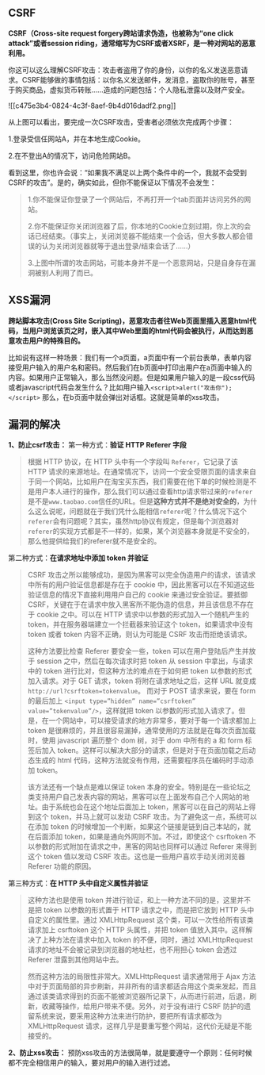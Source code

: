 ## CSRF
**CSRF（Cross-site request forgery跨站请求伪造，也被称为“one click attack”或者session riding，通常缩写为CSRF或者XSRF，是一种对网站的恶意利用。**



你这可以这么理解CSRF攻击：攻击者盗用了你的身份，以你的名义发送恶意请求。CSRF能够做的事情包括：以你名义发送邮件，发消息，盗取你的账号，甚至于购买商品，虚拟货币转账......造成的问题包括：个人隐私泄露以及财产安全。



![[c475e3b4-0824-4c3f-8aef-9b4d016dadf2.png]]



从上图可以看出，要完成一次CSRF攻击，受害者必须依次完成两个步骤：



1.登录受信任网站A，并在本地生成Cookie。

2.在不登出A的情况下，访问危险网站B。



看到这里，你也许会说：“如果我不满足以上两个条件中的一个，我就不会受到CSRF的攻击”。是的，确实如此，但你不能保证以下情况不会发生：



> 1.你不能保证你登录了一个网站后，不再打开一个tab页面并访问另外的网站。
>
>  2.你不能保证你关闭浏览器了后，你本地的Cookie立刻过期，你上次的会话已经结束。（事实上，关闭浏览器不能结束一个会话，但大多数人都会错误的认为关闭浏览器就等于退出登录/结束会话了......） 
>
> 3.上图中所谓的攻击网站，可能本身并不是一个恶意网站，只是自身存在漏洞被别人利用了而已。
>



## XSS漏洞


**跨站脚本攻击(Cross Site Scripting)，恶意攻击者往Web页面里插入恶意html代码，当用户浏览该页之时，嵌入其中Web里面的html代码会被执行，从而达到恶意攻击用户的特殊目的。**



比如说有这样一种场景：我们有一个a页面，a页面中有一个前台表单，表单内容接受用户输入的用户名和密码。然后我们在b页面中打印出用户在a页面中输入的内容。如果用户正常输入，那么当然没问题。但是如果用户输入的是一段css代码或者javascript代码会发生什么？比如用户输入`<script>alert("攻击你");</script>` 那么，在b页面中就会弹出对话框。这就是简单的xss攻击。



## 漏洞的解决


**1、防止csrf攻击：** 第一种方式：**验证 HTTP Referer 字段**



> 根据 HTTP 协议，在 HTTP 头中有一个字段叫 `Referer`，它记录了该 HTTP 请求的来源地址。在通常情况下，访问一个安全受限页面的请求来自于同一个网站，比如用户在淘宝买东西，我们需要在他下单的时候检测是不是用户本人进行的操作，那么我们可以通过查看http请求带过来的`referer`是不是`www.taobao.com`信任的URL。但是**这种方式并不是绝对安全的**，为什么这么说呢，问题就在于我们凭什么能相信`referer`呢？什么情况下这个`referer`会有问题呢？其实，虽然http协议有规定，但是每个浏览器对`referer`的实现方式都是不一样的，如果，某个浏览器本身就是不安全的，那么他提供给我们的referer就不是安全的。
>



第二种方式：**在请求地址中添加 token 并验证**



> CSRF 攻击之所以能够成功，是因为黑客可以完全伪造用户的请求，该请求中所有的用户验证信息都是存在于 cookie 中，因此黑客可以在不知道这些验证信息的情况下直接利用用户自己的 cookie 来通过安全验证。要抵御 CSRF，关键在于在请求中放入黑客所不能伪造的信息，并且该信息不存在于 cookie 之中。可以在 HTTP 请求中以参数的形式加入一个随机产生的 token，并在服务器端建立一个拦截器来验证这个 token，如果请求中没有 token 或者 token 内容不正确，则认为可能是 CSRF 攻击而拒绝该请求。
>
>  
>
> 这种方法要比检查 Referer 要安全一些，token 可以在用户登陆后产生并放于 session 之中，然后在每次请求时把 token 从 session 中拿出，与请求中的 token 进行比对，但这种方法的难点在于如何把 token 以参数的形式加入请求。对于 GET 请求，token 将附在请求地址之后，这样 URL 就变成 `http://url?csrftoken=tokenvalue`。 而对于 POST 请求来说，要在 form 的最后加上 `<input type=”hidden” name=”csrftoken” value=”tokenvalue”/>`，这样就把 token 以参数的形式加入请求了。但是，在一个网站中，可以接受请求的地方非常多，要对于每一个请求都加上 token 是很麻烦的，并且很容易漏掉，通常使用的方法就是在每次页面加载时，使用 javascript 遍历整个 dom 树，对于 dom 中所有的 a 和 form 标签后加入 token。这样可以解决大部分的请求，但是对于在页面加载之后动态生成的 html 代码，这种方法就没有作用，还需要程序员在编码时手动添加 token。
>
>  
>
> 该方法还有一个缺点是难以保证 token 本身的安全。特别是在一些论坛之类支持用户自己发表内容的网站，黑客可以在上面发布自己个人网站的地址。由于系统也会在这个地址后面加上 token，黑客可以在自己的网站上得到这个 token，并马上就可以发动 CSRF 攻击。为了避免这一点，系统可以在添加 token 的时候增加一个判断，如果这个链接是链到自己本站的，就在后面添加 token，如果是通向外网则不加。不过，即使这个 csrftoken 不以参数的形式附加在请求之中，黑客的网站也同样可以通过 Referer 来得到这个 token 值以发动 CSRF 攻击。这也是一些用户喜欢手动关闭浏览器 Referer 功能的原因。
>



第三种方式：**在 HTTP 头中自定义属性并验证**



> 这种方法也是使用 token 并进行验证，和上一种方法不同的是，这里并不是把 token 以参数的形式置于 HTTP 请求之中，而是把它放到 HTTP 头中自定义的属性里。通过 XMLHttpRequest 这个类，可以一次性给所有该类请求加上 csrftoken 这个 HTTP 头属性，并把 token 值放入其中。这样解决了上种方法在请求中加入 token 的不便，同时，通过 XMLHttpRequest 请求的地址不会被记录到浏览器的地址栏，也不用担心 token 会透过 Referer 泄露到其他网站中去。
>
>  
>
> 然而这种方法的局限性非常大。XMLHttpRequest 请求通常用于 Ajax 方法中对于页面局部的异步刷新，并非所有的请求都适合用这个类来发起，而且通过该类请求得到的页面不能被浏览器所记录下，从而进行前进，后退，刷新，收藏等操作，给用户带来不便。另外，对于没有进行 CSRF 防护的遗留系统来说，要采用这种方法来进行防护，要把所有请求都改为 XMLHttpRequest 请求，这样几乎是要重写整个网站，这代价无疑是不能接受的。
>



**2、防止xss攻击：** 预防xss攻击的方法很简单，就是要遵守一个原则：任何时候都不完全相信用户的输入，要对用户的输入进行过滤。

